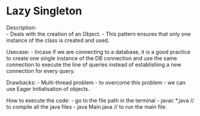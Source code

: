 # Lazy Singleton

Description:    
     - Deals with the creation of an Object.
     - This pattern ensures that only one instance of the class is created and used.
    
Usecase:
     - Incase if we are connecting to a database, it is a good practice to create one single instance of the DB connection and use the same connection to execute the line of queries instead of establishing a new connection for every query.

Drawbacks:
     - Multi-thread problem
     - to overcome this problem - we can use Eager Initialisation of objects.

How to execute the code:
     - go to the file path in the terminal
     - javac *.java // to compile all the java files
     - java Main.java // to run the main file.
